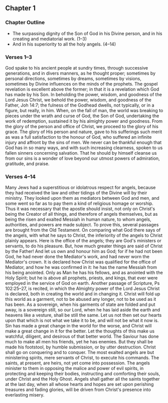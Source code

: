 ## Chapter 1

### Chapter Outline

- The surpassing dignity of the Son of God in his Divine person, and in his creating and mediatorial work. (1–3)
- And in his superiority to all the holy angels. (4–14)

### Verses 1–3

God spake to his ancient people at sundry times, through successive generations, and in divers manners, as he thought proper; sometimes by personal directions, sometimes by dreams, sometimes by visions, sometimes by Divine influences on the minds of the prophets. The gospel revelation is excellent above the former; in that it is a revelation which God has made by his Son. In beholding the power, wisdom, and goodness of the Lord Jesus Christ, we behold the power, wisdom, and goodness of the Father, Joh 14:7; the fulness of the Godhead dwells, not typically, or in a figure, but really, in him. When, on the fall of man, the world was breaking to pieces under the wrath and curse of God, the Son of God, undertaking the work of redemption, sustained it by his almighty power and goodness. From the glory of the person and office of Christ, we proceed to the glory of his grace. The glory of His person and nature, gave to his sufferings such merit as was a full satisfaction to the honour of God, who suffered an infinite injury and affront by the sins of men. We never can be thankful enough that God has in so many ways, and with such increasing clearness, spoken to us fallen sinners concerning salvation. That he should by himself cleanse us from our sins is a wonder of love beyond our utmost powers of admiration, gratitude, and praise.

### Verses 4–14

Many Jews had a superstitious or idolatrous respect for angels, because they had received the law and other tidings of the Divine will by their ministry. They looked upon them as mediators between God and men, and some went so far as to pay them a kind of religious homage or worship. Thus it was necessary that the apostle should insist, not only on Christ's being the Creator of all things, and therefore of angels themselves, but as being the risen and exalted Messiah in human nature, to whom angels, authorities, and powers are made subject. To prove this, several passages are brought from the Old Testament. On comparing what God there says of the angels, with what he says to Christ, the inferiority of the angels to Christ plainly appears. Here is the office of the angels; they are God's ministers or servants, to do his pleasure. But, how much greater things are said of Christ by the Father! And let us own and honour him as God; for if he had not been God, he had never done the Mediator's work, and had never worn the Mediator's crown. It is declared how Christ was qualified for the office of Mediator, and how he was confirmed in it: he has the name Messiah from his being anointed. Only as Man he has his fellows, and as anointed with the Holy Spirit; but he is above all prophets, priests, and kings, that ever were employed in the service of God on earth. Another passage of Scripture, Ps 102:25–27, is recited, in which the Almighty power of the Lord Jesus Christ is declared, both in creating the world and in changing it. Christ will fold up this world as a garment, not to be abused any longer, not to be used as it has been. As a sovereign, when his garments of state are folded and put away, is a sovereign still, so our Lord, when he has laid aside the earth and heavens like a vesture, shall be still the same. Let us not then set our hearts upon that which is not what we take it to be, and will not be what it now is. Sin has made a great change in the world for the worse, and Christ will make a great change in it for the better. Let the thoughts of this make us watchful, diligent, and desirous of that better world. The Saviour has done much to make all men his friends, yet he has enemies. But they shall be made his footstool, by humble submission, or by utter destruction. Christ shall go on conquering and to conquer. The most exalted angels are but ministering spirits, mere servants of Christ, to execute his commands. The saints, at present, are heirs, not yet come into possession. The angels minister to them in opposing the malice and power of evil spirits, in protecting and keeping their bodies, instructing and comforting their souls, under Christ and the Holy Ghost. Angels shall gather all the saints together at the last day, when all whose hearts and hopes are set upon perishing treasures and fading glories, will be driven from Christ's presence into everlasting misery.

